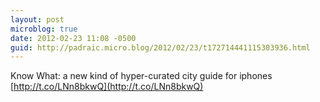```yaml
---
layout: post
microblog: true
date: 2012-02-23 11:08 -0500
guid: http://padraic.micro.blog/2012/02/23/t172714441115303936.html
---
```

Know What: a new kind of hyper-curated city guide for iphones [http://t.co/LNn8bkwQ](http://t.co/LNn8bkwQ)
